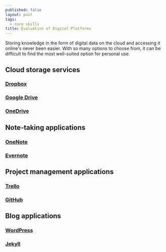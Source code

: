 ```yaml
---
published: false
layout: post
tags:
  - core skills
title: Evaluation of Digital Platforms
---
```

Storing knowledge in the form of digital data on the cloud and accessing it online's never been easier. With so many options to choose from, it can be difficult to find the most well-suited option for personal use.

## Cloud storage services

### [Dropbox](https://www.dropbox.com/)

### [Google Drive](https://www.google.com/drive/)

### [OneDrive](https://onedrive.live.com/)

## Note-taking applications

### [OneNote](https://www.onenote.com/)

### [Evernote](https://evernote.com/)

## Project management applications

### [Trello](https://trello.com/)

### [GitHub](https://github.com/)

## Blog applications

### [WordPress](https://wordpress.org/)

### [Jekyll](https://jekyllrb.com/)